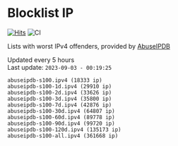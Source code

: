 # Blocklist IP

[![Hits](https://hits.seeyoufarm.com/api/count/incr/badge.svg?url=https%3A%2F%2Fgithub.com%2Fborestad%2Fblocklist-ip%2F&count_bg=%2379C83D&title_bg=%23555555&icon=&icon_color=%23E7E7E7&title=hits&edge_flat=false)](https://hits.seeyoufarm.com)  ![CI](https://img.shields.io/github/workflow/status/borestad/blocklist-ip/CI?style=flat-square)

Lists with worst IPv4 offenders, provided by [AbuseIPDB](https://www.abuseipdb.com/)

<!-- FOOTER-PLACEHOLDER -->
Updated every 5 hours<br>
Last update: `2023-09-03 - 00:19:25`
```
abuseipdb-s100.ipv4 (18333 ip)
abuseipdb-s100-1d.ipv4 (29910 ip)
abuseipdb-s100-2d.ipv4 (33626 ip)
abuseipdb-s100-3d.ipv4 (35800 ip)
abuseipdb-s100-7d.ipv4 (42876 ip)
abuseipdb-s100-30d.ipv4 (64807 ip)
abuseipdb-s100-60d.ipv4 (89778 ip)
abuseipdb-s100-90d.ipv4 (99720 ip)
abuseipdb-s100-120d.ipv4 (135173 ip)
abuseipdb-s100-all.ipv4 (361668 ip)
```
